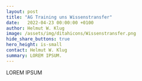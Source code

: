 ```yaml
---
layout: post
title: "AG Training uns Wissenstransfer"
date:   2022-04-23 00:00:00 +0100
author: Helmut W. Klug
image: /assets/img/ditahicons/Wissenstransfer.png
hide_share_buttons: true
hero_height: is-small
contact: Helmut W. Klug
summary: LOREM IPSUM. 
---
```


LOREM IPSUM
